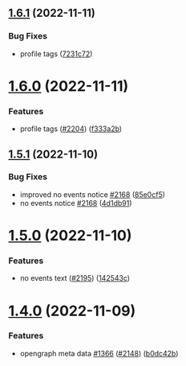 ## [1.6.1](https://github.com/EddieHubCommunity/LinkFree/compare/v1.6.0...v1.6.1) (2022-11-11)


### Bug Fixes

* profile tags ([7231c72](https://github.com/EddieHubCommunity/LinkFree/commit/7231c727d6874589c9bd5fc27b257494bbe06b25))



# [1.6.0](https://github.com/EddieHubCommunity/LinkFree/compare/v1.5.1...v1.6.0) (2022-11-11)


### Features

* profile tags ([#2204](https://github.com/EddieHubCommunity/LinkFree/issues/2204)) ([f333a2b](https://github.com/EddieHubCommunity/LinkFree/commit/f333a2b81eca480f6b9f1745c1688e18fc98010d))



## [1.5.1](https://github.com/EddieHubCommunity/LinkFree/compare/v1.5.0...v1.5.1) (2022-11-10)


### Bug Fixes

* improved no events notice [#2168](https://github.com/EddieHubCommunity/LinkFree/issues/2168) ([85e0cf5](https://github.com/EddieHubCommunity/LinkFree/commit/85e0cf53eb810be860ef1dd01c5b9a75199fd5b2))
* no events notice [#2168](https://github.com/EddieHubCommunity/LinkFree/issues/2168) ([4d1db91](https://github.com/EddieHubCommunity/LinkFree/commit/4d1db918a9ac8949ab7aea5ecf3dd4d7111e05fb))



# [1.5.0](https://github.com/EddieHubCommunity/LinkFree/compare/v1.4.0...v1.5.0) (2022-11-10)


### Features

* no events text ([#2195](https://github.com/EddieHubCommunity/LinkFree/issues/2195)) ([142543c](https://github.com/EddieHubCommunity/LinkFree/commit/142543ca98ae4bb74160a3d0f6dae41b0a4e6ba2))



# [1.4.0](https://github.com/EddieHubCommunity/LinkFree/compare/v1.3.1...v1.4.0) (2022-11-09)


### Features

* opengraph meta data [#1366](https://github.com/EddieHubCommunity/LinkFree/issues/1366) ([#2148](https://github.com/EddieHubCommunity/LinkFree/issues/2148)) ([b0dc42b](https://github.com/EddieHubCommunity/LinkFree/commit/b0dc42b5cd431f020558d666e925f77f7ea169af))



